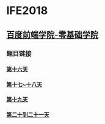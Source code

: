 # IFE2018
## [百度前端学院-零基础学院](http://ife.baidu.com/college/detail/id/5)
### 题目链接
#### [第十六天](http://ife.baidu.com/course/detail/id/45)
#### [第十七~十八天](http://ife.baidu.com/course/detail/id/46)
#### [第十九天](http://ife.baidu.com/course/detail/id/47)
#### [第二十到二十一天](http://ife.baidu.com/course/detail/id/49)



